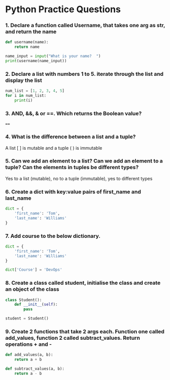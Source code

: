 # Python Practice Questions

### 1. Declare a function called Username, that takes one arg as str, and return the name
```python
def username(name):
    return name

name_input = input("What is your name?  ")
print(username(name_input))
```
### 2. Declare a list with numbers 1 to 5. iterate through the list and display the list
```python
num_list = [1, 2, 3, 4, 5]
for i in num_list:
    print(i)
```
### 3. AND, &&, & or ==. Which returns the Boolean value?
`==`
### 4. What is the difference between a list and a tuple?
A list [ ] is mutable and a tuple ( ) is immutable
### 5. Can we add an element to a list? Can we add an element to a tuple? Can the elements in tuples be different types?
Yes to a list (mutable), no to a tuple (immutable), yes to different types
### 6. Create a dict with key:value pairs of first_name and last_name
```python
dict = {
    'first_name': 'Tom',
    'last_name': 'Williams'
}
```
### 7. Add course to the below dictionary.
```python
dict = {
    'first_name': 'Tom',
    'last_name': 'Williams'
}

dict['Course'] = 'DevOps'
```
### 8. Create a class called student, initialise the class and create an object of the class
```python
class Student():
    def __init__(self):
        pass

student = Student()
```
### 9. Create 2 functions that take 2 args each. Function one called add_values, function 2 called subtract_values. Return operations + and -
```python
def add_values(a, b):
    return a + b

def subtract_values(a, b):
    return a - b
```